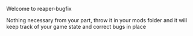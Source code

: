 Welcome to reaper-bugfix

Nothing necessary from your part, throw it in your mods folder and it will keep track of your game state and correct bugs in place